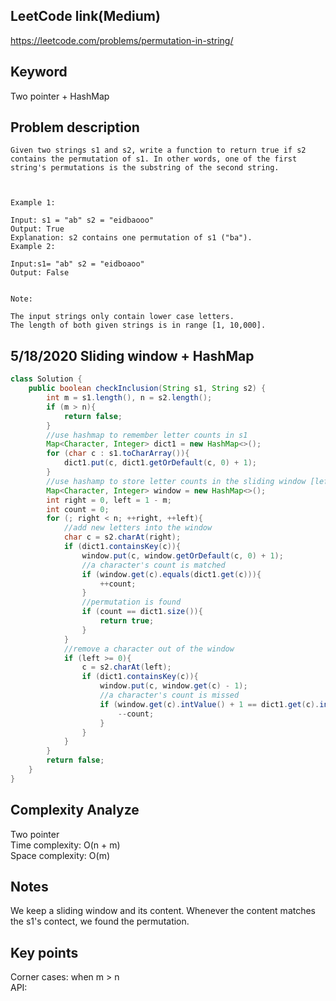 ## LeetCode link(Medium)
https://leetcode.com/problems/permutation-in-string/

## Keyword
Two pointer + HashMap

## Problem description
```
Given two strings s1 and s2, write a function to return true if s2 contains the permutation of s1. In other words, one of the first string's permutations is the substring of the second string.

 

Example 1:

Input: s1 = "ab" s2 = "eidbaooo"
Output: True
Explanation: s2 contains one permutation of s1 ("ba").
Example 2:

Input:s1= "ab" s2 = "eidboaoo"
Output: False
 

Note:

The input strings only contain lower case letters.
The length of both given strings is in range [1, 10,000].
```
## 5/18/2020 Sliding window + HashMap

```Java
class Solution {
    public boolean checkInclusion(String s1, String s2) {
        int m = s1.length(), n = s2.length();
        if (m > n){
            return false;
        }
        //use hashmap to remember letter counts in s1
        Map<Character, Integer> dict1 = new HashMap<>();
        for (char c : s1.toCharArray()){
            dict1.put(c, dict1.getOrDefault(c, 0) + 1);
        }
        //use hashamp to store letter counts in the sliding window [left, right]
        Map<Character, Integer> window = new HashMap<>();
        int right = 0, left = 1 - m;
        int count = 0;
        for (; right < n; ++right, ++left){
            //add new letters into the window
            char c = s2.charAt(right);
            if (dict1.containsKey(c)){
                window.put(c, window.getOrDefault(c, 0) + 1);
                //a character's count is matched
                if (window.get(c).equals(dict1.get(c))){
                    ++count;
                }
                //permutation is found
                if (count == dict1.size()){
                    return true;
                }
            }
            //remove a character out of the window
            if (left >= 0){
                c = s2.charAt(left);
                if (dict1.containsKey(c)){
                    window.put(c, window.get(c) - 1);
                    //a character's count is missed
                    if (window.get(c).intValue() + 1 == dict1.get(c).intValue()){
                        --count;
                    }
                }
            }
        }
        return false;
    }
}
```

## Complexity Analyze
Two pointer\
Time complexity: O(n + m)\
Space complexity: O(m)

## Notes
We keep a sliding window and its content. Whenever the content matches the s1's contect, we found the permutation.

## Key points
Corner cases: when m > n\
API: 